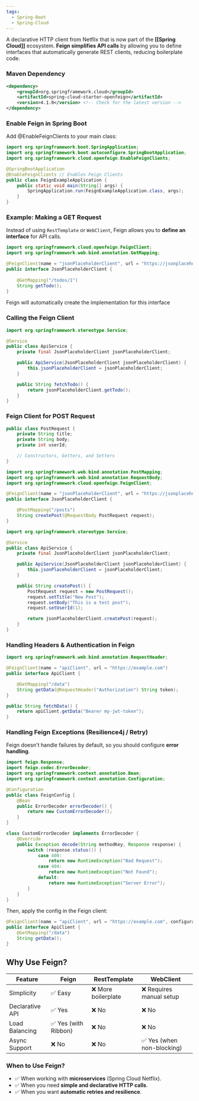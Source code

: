 ```yaml
---
tags:
  - Spring-Boot
  - Spring-Cloud
---
```

A declarative HTTP client from Netflix that is now part of the **[[Spring Cloud]]** ecosystem. **Feign simplifies API calls** by allowing you to define interfaces that automatically generate REST clients, reducing boilerplate code.

### Maven Dependency

```xml
<dependency>
    <groupId>org.springframework.cloud</groupId>
    <artifactId>spring-cloud-starter-openfeign</artifactId>
    <version>4.1.0</version> <!-- Check for the latest version -->
</dependency>
```

### Enable Feign in Spring Boot
Add @EnableFeignClients to your main class:

```Java
import org.springframework.boot.SpringApplication;
import org.springframework.boot.autoconfigure.SpringBootApplication;
import org.springframework.cloud.openfeign.EnableFeignClients;

@SpringBootApplication
@EnableFeignClients // Enables Feign Clients
public class FeignExampleApplication {
    public static void main(String[] args) {
        SpringApplication.run(FeignExampleApplication.class, args);
    }
}
```

### Example: Making a GET Request
Instead of using `RestTemplate` or `WebClient`, Feign allows you to **define an interface** for API calls.

```Java
import org.springframework.cloud.openfeign.FeignClient;
import org.springframework.web.bind.annotation.GetMapping;

@FeignClient(name = "jsonPlaceholderClient", url = "https://jsonplaceholder.typicode.com")
public interface JsonPlaceholderClient {
    
    @GetMapping("/todos/1")
    String getTodo();
}
```

Feign will automatically create the implementation for this interface

### Calling the Feign Client

```Java
import org.springframework.stereotype.Service;

@Service
public class ApiService {
    private final JsonPlaceholderClient jsonPlaceholderClient;

    public ApiService(JsonPlaceholderClient jsonPlaceholderClient) {
        this.jsonPlaceholderClient = jsonPlaceholderClient;
    }

    public String fetchTodo() {
        return jsonPlaceholderClient.getTodo();
    }
}
```

### Feign Client for POST Request

```Java
public class PostRequest {
    private String title;
    private String body;
    private int userId;

    // Constructors, Getters, and Setters
}
```

```Java
import org.springframework.web.bind.annotation.PostMapping;
import org.springframework.web.bind.annotation.RequestBody;
import org.springframework.cloud.openfeign.FeignClient;

@FeignClient(name = "jsonPlaceholderClient", url = "https://jsonplaceholder.typicode.com")
public interface JsonPlaceholderClient {

    @PostMapping("/posts")
    String createPost(@RequestBody PostRequest request);
}
```

```Java
import org.springframework.stereotype.Service;

@Service
public class ApiService {
    private final JsonPlaceholderClient jsonPlaceholderClient;

    public ApiService(JsonPlaceholderClient jsonPlaceholderClient) {
        this.jsonPlaceholderClient = jsonPlaceholderClient;
    }

    public String createPost() {
        PostRequest request = new PostRequest();
        request.setTitle("New Post");
        request.setBody("This is a test post");
        request.setUserId(1);

        return jsonPlaceholderClient.createPost(request);
    }
}
```

### Handling Headers & Authentication in Feign

```Java
import org.springframework.web.bind.annotation.RequestHeader;

@FeignClient(name = "apiClient", url = "https://example.com")
public interface ApiClient {

    @GetMapping("/data")
    String getData(@RequestHeader("Authorization") String token);
}
```

```Java
public String fetchData() {
    return apiClient.getData("Bearer my-jwt-token");
}
```

### Handling Feign Exceptions (Resilience4j / Retry)
Feign doesn't handle failures by default, so you should configure **error handling**.

```Java
import feign.Response;
import feign.codec.ErrorDecoder;
import org.springframework.context.annotation.Bean;
import org.springframework.context.annotation.Configuration;

@Configuration
public class FeignConfig {
    @Bean
    public ErrorDecoder errorDecoder() {
        return new CustomErrorDecoder();
    }
}

class CustomErrorDecoder implements ErrorDecoder {
    @Override
    public Exception decode(String methodKey, Response response) {
        switch (response.status()) {
            case 400:
                return new RuntimeException("Bad Request");
            case 404:
                return new RuntimeException("Not Found");
            default:
                return new RuntimeException("Server Error");
        }
    }
}
```

Then, apply the config in the Feign client:

```Java
@FeignClient(name = "apiClient", url = "https://example.com", configuration = FeignConfig.class)
public interface ApiClient {
    @GetMapping("/data")
    String getData();
}
```

## **Why Use Feign?**

|Feature|Feign|RestTemplate|WebClient|
|---|---|---|---|
|Simplicity|✅ Easy|❌ More boilerplate|❌ Requires manual setup|
|Declarative API|✅ Yes|❌ No|❌ No|
|Load Balancing|✅ Yes (with Ribbon)|❌ No|❌ No|
|Async Support|❌ No|❌ No|✅ Yes (when non-blocking)|

### **When to Use Feign?**

- ✅ When working with **microservices** (Spring Cloud Netflix).
- ✅ When you need **simple and declarative HTTP calls**.
- ✅ When you want **automatic retries and resilience**.